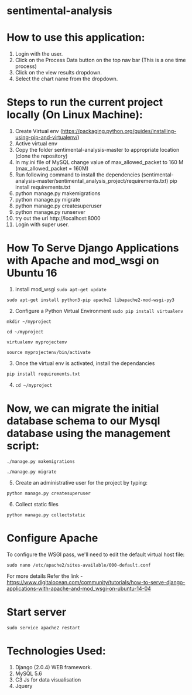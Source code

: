 # sentimental-analysis

# How to use this application:
1. Login with the user.
2. Click on the Process Data button on the top nav bar (This is a one time process)
3. Click on the view results dropdown.
4. Select the chart name from the dropdown.

# Steps to run the current project locally (On Linux Machine):
1. Create Virtual env (https://packaging.python.org/guides/installing-using-pip-and-virtualenv/)
2. Active virtual env
3. Copy the folder sentimental-analysis-master to appropriate location (clone the repository)
4. In my.ini file of MySQL change value of max_allowed_packet to 160 M (max_allowed_packet = 160M)
5. Run following command to install the dependencies (sentimental-analysis-master/sentimental_analysis_project/requirements.txt)
    pip install requirements.txt
6. python manage.py makemigrations
7. python manage.py migrate
8. python manage.py createsuperuser
9. python manage.py runserver
10. try out the url http://localhost:8000
11. Login with super user.

# How To Serve Django Applications with Apache and mod_wsgi on Ubuntu 16
1. install mod_wsgi
```sudo apt-get update```

```sudo apt-get install python3-pip apache2 libapache2-mod-wsgi-py3```

2. Configure a Python Virtual Environment
```sudo pip install virtualenv```

```mkdir ~/myproject```

```cd ~/myproject```

```virtualenv myprojectenv```

```source myprojectenv/bin/activate```

3. Once the virtual env is activated, install the dependancies

```pip install requirements.txt```

4. ```cd ~/myproject```

# Now, we can migrate the initial database schema to our Mysql database using the management script:

```./manage.py makemigrations```

```./manage.py migrate```

5. Create an administrative user for the project by typing:

```python manage.py createsuperuser```

6. Collect static files

```python manage.py collectstatic```

# Configure Apache

To configure the WSGI pass, we'll need to edit the default virtual host file:

```sudo nano /etc/apache2/sites-available/000-default.conf```

For more details Refer the link -  https://www.digitalocean.com/community/tutorials/how-to-serve-django-applications-with-apache-and-mod_wsgi-on-ubuntu-14-04

# Start server

```sudo service apache2 restart```

# Technologies Used:
1. Django (2.0.4) WEB framework.
2. MySQL 5.6
3. C3 Js for data visualisation
4. Jquery
